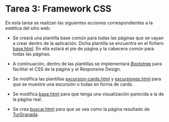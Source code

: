# Tarea 3: Framework CSS

En esta tarea se realizan las siguientes acciones correspondientes a la estética del sitio web:

* Se creará una plantilla base común para todas las páginas que se vayan a crear dentro de la aplicación. Dicha plantilla se encuentra en el fichero [base.html](https://github.com/mjls130598/Senderos/blob/main/rutas_granada/templates/base.html). En ella estará el pie de página y la cabecera común para todas las páginas.

* A continuación, dentro de las plantillas se implementará [*Bootstrap*](https://getbootstrap.com/) para facilitar el CSS de la página y el Responsive Design.

* Se modifica las plantillas [excursion-cards.html](https://github.com/mjls130598/Senderos/blob/main/rutas_granada/templates/rutas_granada/excursion-cards.html) y [excursiones.html](https://github.com/mjls130598/Senderos/blob/main/rutas_granada/templates/rutas_granada/excursiones.html) para que se muestre una excursión o todas en forma de cards.

* Se modifica [base.html](https://github.com/mjls130598/Senderos/blob/main/rutas_granada/templates/base.html) para que tenga una visualización parecida a la de la página real.

* Se crea [buscar.html](https://github.com/mjls130598/Senderos/blob/main/rutas_granada/templates/rutas_granada/buscar.html) para que se vea como la página resultado de [TurGranada](https://www.turgranada.es/cosas-que-hacer/turismo-activo-y-de-naturaleza/excursiones-y-senderismo/?termino=toril&idmunicipio=&sel_order=views).